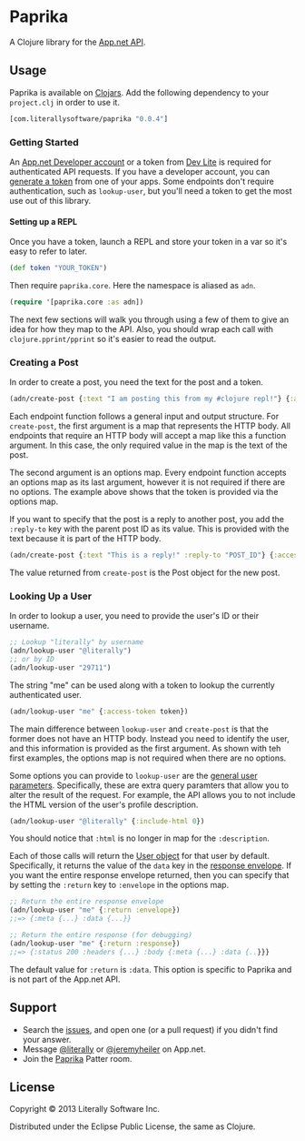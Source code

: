 # Paprika

A Clojure library for the [App.net API](http://developers.app.net).

## Usage

Paprika is available on [Clojars](https://clojars.org/com.literallysoftware/paprika). Add the following dependency to your `project.clj` in order to use it.

```clojure
[com.literallysoftware/paprika "0.0.4"]
```

### Getting Started

An [App.net Developer account](https://join.app.net/signup?plan=developer) or a token from [Dev Lite](http://dev-lite.jonathonduerig.com/) is required for authenticated API requests. If you have a developer account, you can [generate a token](https://account.app.net/developer/apps/) from one of your apps. Some endpoints don't require authentication, such as `lookup-user`, but you'll need a token to get the most use out of this library.

#### Setting up a REPL

Once you have a token, launch a REPL and store your token in a var so it's easy to refer to later.

```clojure
(def token "YOUR_TOKEN")
```

Then require `paprika.core`. Here the namespace is aliased as `adn`.

```clojure
(require '[paprika.core :as adn])
```

The next few sections will walk you through using a few of them to give an idea for how they map to the API. Also, you should wrap each call with `clojure.pprint/pprint` so it's easier to read the output.

### Creating a Post

In order to create a post, you need the text for the post and a token.

```clojure
(adn/create-post {:text "I am posting this from my #clojure repl!"} {:access-token token})
```

Each endpoint function follows a general input and output structure. For `create-post`, the first argument is a map that represents the HTTP body. All endpoints that require an HTTP body will accept a map like this a function argument. In this case, the only required value in the map is the text of the post.

The second argument is an options map. Every endpoint function accepts an options map as its last argument, however it is not required if there are no options. The example above shows that the token is provided via the options map.

If you want to specify that the post is a reply to another post, you add the `:reply-to` key with the parent post ID as its value. This is provided with the text because it is part of the HTTP body.

```clojure
(adn/create-post {:text "This is a reply!" :reply-to "POST_ID"} {:access-token token})
```

The value returned from `create-post` is the Post object for the new post.

### Looking Up a User

In order to lookup a user, you need to provide the user's ID or their username.

```clojure
;; Lookup "literally" by username
(adn/lookup-user "@literally")
;; or by ID
(adn/lookup-user "29711")
```

The string "me" can be used along with a token to lookup the currently authenticated user.

```clojure
(adn/lookup-user "me" {:access-token token})
```

The main difference between `lookup-user` and `create-post` is that the former does not have an HTTP body. Instead you need to identify the user, and this information is provided as the first argument. As shown with teh first examples, the options map is not required when there are no options.

Some options you can provide to `lookup-user` are the [general user parameters](http://developers.app.net/docs/resources/user/#general-parameters). Specifically, these are extra query paramters that allow you to alter the result of the request. For example, the API allows you to not include the HTML version of the user's profile description.

```clojure
(adn/lookup-user "@literally" {:include-html 0})
```

You should notice that `:html` is no longer in map for the `:description`.


Each of those calls will return the [User object](http://developers.app.net/docs/resources/user/) for that user by default. Specifically, it returns the value of the `data` key in the [response envelope](http://developers.app.net/docs/basics/responses/#response-envelope). If you want the entire response envelope returned, then you can specify that by setting the `:return` key to `:envelope` in the options map.

```clojure
;; Return the entire response envelope
(adn/lookup-user "me" {:return :envelope})
;;=> {:meta {...} :data {...}}

;; Return the entire response (for debugging)
(adn/lookup-user "me" {:return :response})
;;=> {:status 200 :headers {...} :body {:meta {...} :data {..}}}
```

The default value for `:return` is `:data`. This option is specific to Paprika and is not part of the App.net API.

## Support

* Search the [issues](/issues), and open one (or a pull request) if you didn't find your answer.
* Message [@literally](https://app.net/literally) or [@jeremyheiler](https://app.net/jeremyheiler) on App.net.
* Join the [Paprika](http://patter-app.net/room.html?channel=17641) Patter room.

## License

Copyright © 2013 Literally Software Inc.

Distributed under the Eclipse Public License, the same as Clojure.
